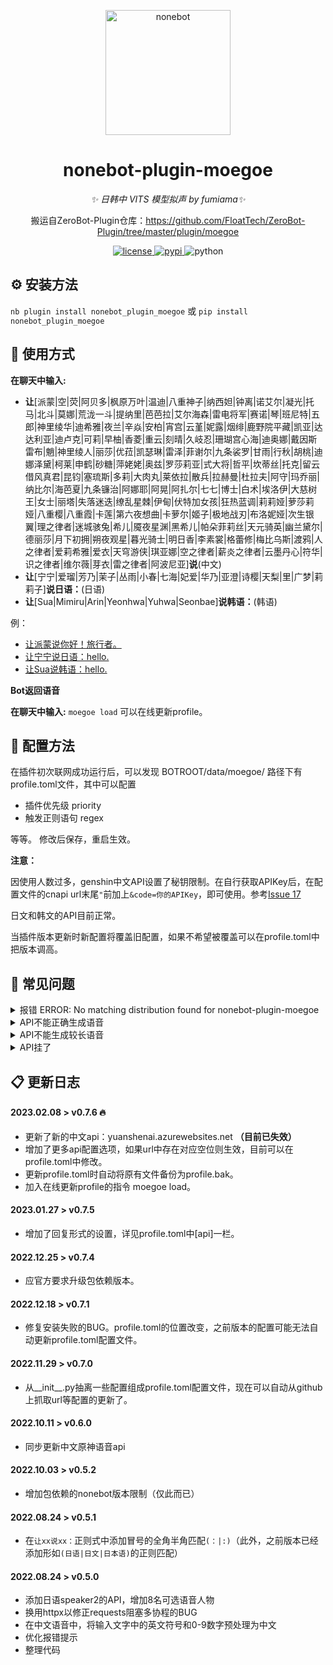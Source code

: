 <!--
 * @Author         : yiyuiii
 * @Date           : 2022-10-11 20:00:00
 * @LastEditors    : yiyuiii
 * @LastEditTime   : 2023-05-05 11:00:00
 * @Description    : None
 * @GitHub         : https://github.com/yiyuiii
-->

<!-- markdownlint-disable MD033 MD036 MD041 -->

<p align="center">
  <a href="https://v2.nonebot.dev/"><img src="https://v2.nonebot.dev/logo.png" width="200" height="200" alt="nonebot"></a>
</p>

<div align="center">

# nonebot-plugin-moegoe

_✨ 日韩中 VITS 模型拟声 by fumiama✨_

搬运自ZeroBot-Plugin仓库：https://github.com/FloatTech/ZeroBot-Plugin/tree/master/plugin/moegoe

</div>

<p align="center">
  <a href="https://raw.githubusercontent.com/Yiyuiii/nonebot-plugin-moegoe/master/LICENSE">
    <img src="https://img.shields.io/github/license/Yiyuiii/nonebot-plugin-moegoe.svg" alt="license">
  </a>
  <a href="https://pypi.python.org/pypi/nonebot-plugin-moegoe">
    <img src="https://img.shields.io/pypi/v/nonebot-plugin-moegoe.svg" alt="pypi">
  </a>
  <img src="https://img.shields.io/badge/python-3.8+-blue.svg" alt="python">
</p>

## :gear: 安装方法

`nb plugin install nonebot_plugin_moegoe`
或 `pip install nonebot_plugin_moegoe`

## :rocket: 使用方式

**在聊天中输入:**

- **让**[派蒙|空|荧|阿贝多|枫原万叶|温迪|八重神子|纳西妲|钟离|诺艾尔|凝光|托马|北斗|莫娜|荒泷一斗|提纳里|芭芭拉|艾尔海森|雷电将军|赛诺|琴|班尼特|五郎|神里绫华|迪希雅|夜兰|辛焱|安柏|宵宫|云堇|妮露|烟绯|鹿野院平藏|凯亚|达达利亚|迪卢克|可莉|早柚|香菱|重云|刻晴|久岐忍|珊瑚宫心海|迪奥娜|戴因斯雷布|魈|神里绫人|丽莎|优菈|凯瑟琳|雷泽|菲谢尔|九条裟罗|甘雨|行秋|胡桃|迪娜泽黛|柯莱|申鹤|砂糖|萍姥姥|奥兹|罗莎莉亚|式大将|哲平|坎蒂丝|托克|留云借风真君|昆钧|塞琉斯|多莉|大肉丸|莱依拉|散兵|拉赫曼|杜拉夫|阿守|玛乔丽|纳比尔|海芭夏|九条镰治|阿娜耶|阿晃|阿扎尔|七七|博士|白术|埃洛伊|大慈树王|女士|丽塔|失落迷迭|缭乱星棘|伊甸|伏特加女孩|狂热蓝调|莉莉娅|萝莎莉娅|八重樱|八重霞|卡莲|第六夜想曲|卡萝尔|姬子|极地战刃|布洛妮娅|次生银翼|理之律者|迷城骇兔|希儿|魇夜星渊|黑希儿|帕朵菲莉丝|天元骑英|幽兰黛尔|德丽莎|月下初拥|朔夜观星|暮光骑士|明日香|李素裳|格蕾修|梅比乌斯|渡鸦|人之律者|爱莉希雅|爱衣|天穹游侠|琪亚娜|空之律者|薪炎之律者|云墨丹心|符华|识之律者|维尔薇|芽衣|雷之律者|阿波尼亚]**说**(中文)
- **让**[宁宁|爱瑠|芳乃|茉子|丛雨|小春|七海|妃爱|华乃|亚澄|诗樱|天梨|里|广梦|莉莉子]**说日语：**(日语)
- **让**[Sua|Mimiru|Arin|Yeonhwa|Yuhwa|Seonbae]**说韩语：**(韩语)

例：

- [让派蒙说你好！旅行者。](https://genshin.azurewebsites.net/api/speak?format=mp3&text=你好！旅行者。&id=0)
- [让宁宁说日语：hello.](https://moegoe.azurewebsites.net/api/speak?text=hello!&id=0)
- [让Sua说韩语：hello.](https://moegoe.azurewebsites.net/api/speakkr?text=hello!&id=0)

**Bot返回语音**

<!-- <p align="center">
  <audio src="https://yuanshenai.azurewebsites.net/api?speaker=派蒙&text=你好！旅行者。&format=mp3&length=1&noise=0.6&noisew=0.8"></audio>

<audio src="https://moegoe.azurewebsites.net/api/speak?text=hello!&id=0"></audio>

<audio src="https://moegoe.azurewebsites.net/api/speakkr?text=hello!&id=0"></audio>
</p> -->

**在聊天中输入:**  `moegoe load` 可以在线更新profile。

## :wrench: 配置方法

在插件初次联网成功运行后，可以发现 BOTROOT/data/moegoe/ 路径下有profile.toml文件，其中可以配置

- 插件优先级 priority
- 触发正则语句 regex

等等。 修改后保存，重启生效。

**注意：**

因使用人数过多，genshin中文API设置了秘钥限制。在自行获取APIKey后，在配置文件的cnapi url末尾`"`前加上`&code=你的APIKey`，即可使用。参考[Issue 17](https://github.com/Yiyuiii/nonebot-plugin-moegoe/issues/17#issuecomment-1336317427)

日文和韩文的API目前正常。

当插件版本更新时新配置将覆盖旧配置，如果不希望被覆盖可以在profile.toml中把版本调高。

## :speech_balloon: 常见问题

<details>
<summary>报错 ERROR: No matching distribution found for nonebot-plugin-moegoe</summary>

[Issue 1](https://github.com/Yiyuiii/nonebot-plugin-moegoe/issues/1)

 - 注意安装的包名是带**下划线**的：nonebot_plugin_moegoe
</details>

<details>
<summary>API不能正确生成语音</summary>

[Issue 2](https://github.com/Yiyuiii/nonebot-plugin-moegoe/issues/2) | [Issue 4](https://github.com/Yiyuiii/nonebot-plugin-moegoe/issues/4)

- 第一种情况：**中文语音api对输入要求很严**，只支持中文字符和几个标点符号，输入如果包含api无法处理的字符就会无法生成语音，包括英文、叠词、奇怪标点符号等就大概率不行。
- 第二种情况：当后台在报`encode silk failed: convert pcm file error: exec: "ffmpeg": executable file not found in %PATH% `错误时，表示go-cqhttp编码音频所依赖的ffmpeg包没有被安装，所以不能发送音频。**请自行安装ffmpeg**。*（不过ffmpeg可能不是必须的。如果有人在不安装ffmpeg时能正常使用，请向我反馈，这一点还没有经过测试。）*
- 第三种情况：**本插件默认优先级为5**，若有其它的插件优先级比5强，且该插件有block截断，则本插件可能无法收到并处理消息。目前需要自行调整插件的优先级。
</details>

<details>
<summary>API不能生成较长语音</summary>

目前API生成较长语音的速度很慢（从数十秒到数分钟），为避免该类请求的并发造成资源阻塞，代码中限制了请求时长，可自行修改。

`resp = await client.get(url, timeout=120)`
</details>

<details>
<summary>API挂了</summary>

[Issue 7](https://github.com/Yiyuiii/nonebot-plugin-moegoe/issues/7) | [Issue 15](https://github.com/Yiyuiii/nonebot-plugin-moegoe/issues/15)

</details>


## :clipboard: 更新日志

#### 2023.02.08 > v0.7.6 :fire:

- 更新了新的中文api：yuanshenai.azurewebsites.net **（目前已失效）**
- 增加了更多api配置选项，如果url中存在对应空位则生效，目前可以在profile.toml中修改。
- 更新profile.toml时自动将原有文件备份为profile.bak。
- 加入在线更新profile的指令 moegoe load。

#### 2023.01.27 > v0.7.5 ​

- 增加了回复形式的设置，详见profile.toml中[api]一栏。

#### 2022.12.25 > v0.7.4

- 应官方要求升级包依赖版本。

#### 2022.12.18 > v0.7.1
- 修复安装失败的BUG。profile.toml的位置改变，之前版本的配置可能无法自动更新profile.toml配置文件。

#### 2022.11.29 > v0.7.0
- 从__init__.py抽离一些配置组成profile.toml配置文件，现在可以自动从github上抓取url等配置的更新了。

#### 2022.10.11 > v0.6.0
- 同步更新中文原神语音api

#### 2022.10.03 > v0.5.2
- 增加包依赖的nonebot版本限制（仅此而已）

#### 2022.08.24 > v0.5.1
- 在`让xx说xx：`正则式中添加冒号的全角半角匹配`(：|:)`（此外，之前版本已经添加形如`(日语|日文|日本语)`的正则匹配）

#### 2022.08.24 > v0.5.0
- 添加日语speaker2的API，增加8名可选语音人物
- 换用httpx以修正requests阻塞多协程的BUG
- 在中文语音中，将输入文字中的英文符号和0-9数字预处理为中文
- 优化报错提示
- 整理代码
